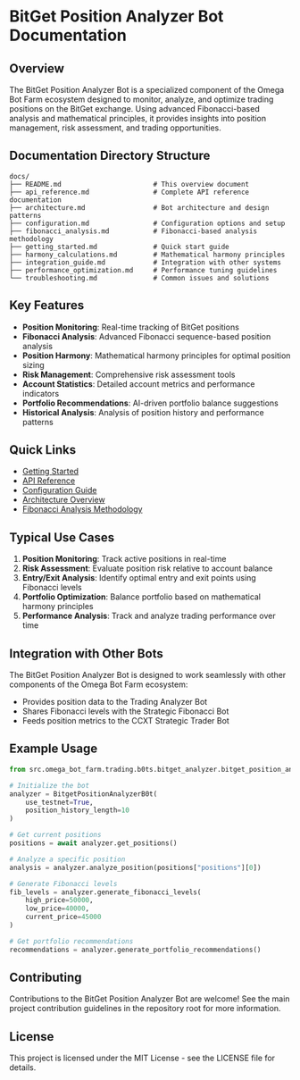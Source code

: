# BitGet Position Analyzer Bot Documentation

## Overview

The BitGet Position Analyzer Bot is a specialized component of the Omega Bot Farm ecosystem designed to monitor, analyze, and optimize trading positions on the BitGet exchange. Using advanced Fibonacci-based analysis and mathematical principles, it provides insights into position management, risk assessment, and trading opportunities.

## Documentation Directory Structure

```
docs/
├── README.md                       # This overview document
├── api_reference.md                # Complete API reference documentation
├── architecture.md                 # Bot architecture and design patterns
├── configuration.md                # Configuration options and setup
├── fibonacci_analysis.md           # Fibonacci-based analysis methodology
├── getting_started.md              # Quick start guide
├── harmony_calculations.md         # Mathematical harmony principles
├── integration_guide.md            # Integration with other systems
├── performance_optimization.md     # Performance tuning guidelines
└── troubleshooting.md              # Common issues and solutions
```

## Key Features

- **Position Monitoring**: Real-time tracking of BitGet positions
- **Fibonacci Analysis**: Advanced Fibonacci sequence-based position analysis
- **Position Harmony**: Mathematical harmony principles for optimal position sizing
- **Risk Management**: Comprehensive risk assessment tools
- **Account Statistics**: Detailed account metrics and performance indicators
- **Portfolio Recommendations**: AI-driven portfolio balance suggestions
- **Historical Analysis**: Analysis of position history and performance patterns

## Quick Links

- [Getting Started](./getting_started.md)
- [API Reference](./api_reference.md)
- [Configuration Guide](./configuration.md)
- [Architecture Overview](./architecture.md)
- [Fibonacci Analysis Methodology](./fibonacci_analysis.md)

## Typical Use Cases

1. **Position Monitoring**: Track active positions in real-time
2. **Risk Assessment**: Evaluate position risk relative to account balance
3. **Entry/Exit Analysis**: Identify optimal entry and exit points using Fibonacci levels
4. **Portfolio Optimization**: Balance portfolio based on mathematical harmony principles
5. **Performance Analysis**: Track and analyze trading performance over time

## Integration with Other Bots

The BitGet Position Analyzer Bot is designed to work seamlessly with other components of the Omega Bot Farm ecosystem:

- Provides position data to the Trading Analyzer Bot
- Shares Fibonacci levels with the Strategic Fibonacci Bot
- Feeds position metrics to the CCXT Strategic Trader Bot

## Example Usage

```python
from src.omega_bot_farm.trading.b0ts.bitget_analyzer.bitget_position_analyzer_b0t import BitgetPositionAnalyzerB0t

# Initialize the bot
analyzer = BitgetPositionAnalyzerB0t(
    use_testnet=True,
    position_history_length=10
)

# Get current positions
positions = await analyzer.get_positions()

# Analyze a specific position
analysis = analyzer.analyze_position(positions["positions"][0])

# Generate Fibonacci levels
fib_levels = analyzer.generate_fibonacci_levels(
    high_price=50000,
    low_price=40000,
    current_price=45000
)

# Get portfolio recommendations
recommendations = analyzer.generate_portfolio_recommendations()
```

## Contributing

Contributions to the BitGet Position Analyzer Bot are welcome! See the main project contribution guidelines in the repository root for more information.

## License

This project is licensed under the MIT License - see the LICENSE file for details.
